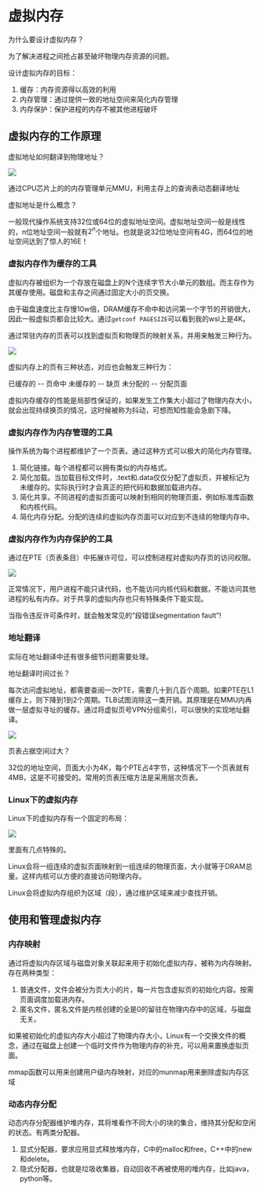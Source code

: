 # 虚拟内存

为什么要设计虚拟内存？

为了解决进程之间抢占甚至破坏物理内存资源的问题。

设计虚拟内存的目标：

1. 缓存：内存资源得以高效的利用
2. 内存管理：通过提供一致的地址空间来简化内存管理
3. 内存保护：保护进程的内存不被其他进程破坏

## 虚拟内存的工作原理

虚拟地址如何翻译到物理地址？

![](../../assets/image/2022-06-03-11-57-27.png)

通过CPU芯片上的的内存管理单元MMU，利用主存上的查询表动态翻译地址

虚拟地址是什么概念？

一般现代操作系统支持32位或64位的虚拟地址空间。虚拟地址空间一般是线性的，n位地址空间一般就有$2^n$个地址。也就是说32位地址空间有4G，而64位的地址空间达到了惊人的16E！

### 虚拟内存作为缓存的工具

虚拟内存被组织为一个存放在磁盘上的N个连续字节大小单元的数组。而主存作为其缓存使用。磁盘和主存之间通过固定大小的页交换。

由于磁盘速度比主存慢10w倍，DRAM缓存不命中和访问第一个字节的开销很大，因此一般虚拟页都会比较大。通过`getconf PAGESIZE`可以看到我的wsl上是4K。

通过常驻内存的页表可以找到虚拟页和物理页的映射关系，并用来触发三种行为。

![](../../assets/image/2022-06-05-21-56-33.png)

虚拟内存上的页有三种状态，对应也会触发三种行为：

已缓存的 -- 页命中
未缓存的 -- 缺页
未分配的 -- 分配页面

虚拟内存缓存的性能是局部性保证的，如果发生工作集大小超过了物理内存大小，就会出现持续换页的情况，这时候被称为抖动，可想而知性能会急剧下降。

### 虚拟内存作为内存管理的工具

操作系统为每个进程都维护了一个页表。通过这种方式可以极大的简化内存管理。

1. 简化链接。每个进程都可以拥有类似的内存格式。
2. 简化加载。当加载目标文件时，.text和.data仅仅分配了虚拟页，并被标记为未缓存的。实际执行时才会真正的把代码和数据加载进内存。
3. 简化共享。不同进程的虚拟页面可以映射到相同的物理页面，例如标准库函数和内核代码。
4. 简化内存分配。分配的连续的虚拟内存页面可以对应到不连续的物理内存中。

### 虚拟内存作为内存保护的工具

通过在PTE（页表条目）中拓展许可位，可以控制进程对虚拟内存页的访问权限。

![](../../assets/image/2022-06-06-21-03-49.png)

正常情况下，用户进程不能只读代码，也不能访问内核代码和数据，不能访问其他进程的私有内存。对于共享的虚拟内存也只有特殊条件下能实现。

当指令违反许可条件时，就会触发常见的“段错误segmentation fault”!

### 地址翻译

实际在地址翻译中还有很多细节问题需要处理。

地址翻译时间过长？

每次访问虚拟地址，都需要查阅一次PTE，需要几十到几百个周期。如果PTE在L1缓存上，则下降到1到2个周期。TLB试图消除这一类开销。其原理是在MMU内再做一层虚拟寻址的缓存。通过将虚拟页号VPN分组索引，可以很快的实现地址翻译。

![](../../assets/image/2022-06-06-21-29-11.png)

页表占据空间过大？

32位的地址空间，页面大小为4K，每个PTE占4字节，这种情况下一个页表就有4MB，这是不可接受的。常用的页表压缩方法是采用层次页表。

### Linux下的虚拟内存

Linux下的虚拟内存有一个固定的布局：

![](../../assets/image/2022-06-07-07-36-09.png)

里面有几点特殊的。

Linux会将一组连续的虚拟页面映射到一组连续的物理页面，大小就等于DRAM总量。这样内核可以方便的直接访问物理内存。

Linux会将虚拟内存组织为区域（段），通过维护区域来减少查找开销。

## 使用和管理虚拟内存

### 内存映射

通过将虚拟内存区域与磁盘对象关联起来用于初始化虚拟内存，被称为内存映射。存在两种类型：

1. 普通文件，文件会被分为页大小的片，每一片包含虚拟页的初始化内容。按需页面调度加载进内存。
2. 匿名文件，匿名文件是内核创建的全是0的留驻在物理内存中的区域，与磁盘无关。

如果被初始化的虚拟内存大小超过了物理内存大小，Linux有一个交换文件的概念，通过在磁盘上创建一个临时文件作为物理内存的补充，可以用来置换虚拟页面。

mmap函数可以用来创建用户级内存映射，对应的munmap用来删除虚拟内存区域

### 动态内存分配

动态内存分配器维护堆内存，其将堆看作不同大小的块的集合，维持其分配和空闲的状态。有两类分配器。

1. 显式分配器，要求应用显式释放堆内存，C中的malloc和free，C++中的new和delete。
2. 隐式分配器，也就是垃圾收集器，自动回收不再被使用的堆内存，比如java，python等。
